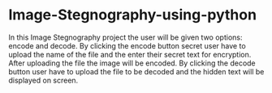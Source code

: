 # Image-Stegnography-using-python
In this Image Stegnography project the user will be given two options: encode and decode. By clicking the encode button secret user have to upload the name of the file and the enter their secret text for encryption. After uploading the file the image will be encoded. By clicking the decode button user have to upload the file to be decoded and the hidden text will be displayed on screen.
